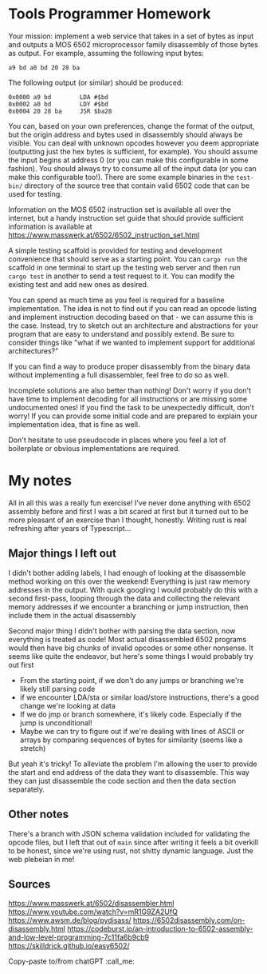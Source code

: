 # Tools Programmer Homework

Your mission: implement a web service that takes in a set of bytes as input and outputs a
MOS 6502 microprocessor family disassembly of those bytes as output. For example, assuming the
following input bytes:

```
a9 bd a0 bd 20 28 ba
```

The following output (or similar) should be produced:

```
0x0000 a9 bd        LDA #$bd
0x0002 a0 bd        LDY #$bd
0x0004 20 28 ba     JSR $ba28
```

You can, based on your own preferences, change the format of the output, but the origin address and bytes used in
disassembly should always be visible. You can deal with unknown opcodes however you deem appropriate
(outputting just the hex bytes is sufficient, for example). You should assume the input begins at address 0 (or
you can make this configurable in some fashion). You should always try to consume all of the input data (or you
can make this configurable too!). There are some example binaries in the `test-bin/` directory of
the source tree that contain valid 6502 code that can be used for testing.

Information on the MOS 6502 instruction set is available all over the internet, but a handy instruction set guide
that should provide sufficient information is available at https://www.masswerk.at/6502/6502_instruction_set.html

A simple testing scaffold is provided for testing and development convenience that should serve as a starting point.
You can `cargo run` the scaffold in one terminal to start up the testing web server and then run `cargo test` in
another to send a test request to it. You can modify the existing test and add new ones as desired.

You can spend as much time as you feel is required for a baseline implementation. The idea is not to find out if you
can read an opcode listing and implement instruction decoding based on that - we can assume this is the case. Instead,
try to sketch out an architecture and abstractions for your program that are easy to understand and possibly extend.
Be sure to consider things like "what if we wanted to implement support for additional architectures?"

If you can find a way to produce proper disassembly from the binary data without implementing a full disassembler,
feel free to do so as well.

Incomplete solutions are also better than nothing! Don't worry if you don't have time to implement decoding for all
instructions or are missing some undocumented ones! If you find the task to be unexpectedly difficult, don't worry!
If you can provide some initial code and are prepared to explain your implementation idea, that is fine as well.

Don't hesitate to use pseudocode in places where you feel a lot of boilerplate or obvious implementations are required.

# My notes

All in all this was a really fun exercise! I've never done anything with 6502
assembly before and first I was a bit scared at first but it turned out to be
more pleasant of an exercise than I thought, honestly. Writing rust is real
refreshing after years of Typescript...

## Major things I left out

I didn't bother adding labels, I had enough of looking at the disassemble
method working on this over the weekend! Everything is just raw memory
addresses in the output. With quick googling I would probably do this with a
second first-pass, looping through the data and collecting the relevant memory
addresses if we encounter a branching or jump instruction, then include them in
the actual disassembly

Second major thing I didn't bother with parsing the data section, now
everything is treated as code! Most actual disassembled 6502 programs would
then have big chunks of invalid opcodes or some other nonsense. It seems like
quite the endeavor, but here's some things I would probably try out first

- From the starting point, if we don't do any jumps or branching we're likely
  still parsing code
- if we encounter LDA/sta or similar load/store instructions, there's a good
  change we're looking at data
- If we do jmp or branch somewhere, it's likely code. Especially if the jump is
  unconditional!
- Maybe we can try to figure out if we're dealing with lines of ASCII or arrays
  by comparing sequences of bytes for similarity (seems like a stretch)

But yeah it's tricky! To alleviate the problem I'm allowing the user to provide
the start and end address of the data they want to disassemble. This way they
can just disassemble the code section and then the data section separately.

## Other notes

There's a branch with JSON schema validation included for validating the opcode files,
but I left that out of `main` since after writing it feels a bit overkill to be honest, since
we're using rust, not shitty dynamic language. Just the web plebeian in me!

## Sources

https://www.masswerk.at/6502/disassembler.html
https://www.youtube.com/watch?v=mR1G9ZA2UfQ
https://www.awsm.de/blog/pydisass/
https://6502disassembly.com/on-disassembly.html
https://codeburst.io/an-introduction-to-6502-assembly-and-low-level-programming-7c11fa6b9cb9
https://skilldrick.github.io/easy6502/

Copy-paste to/from chatGPT :call_me:
